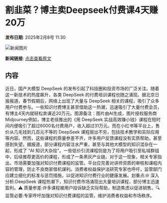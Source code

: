 # 割韭菜？博主卖Deepseek付费课4天赚20万

**发布日期**: 2025年2月8号 11:30

![新闻图片](https://pic.chinaz.com/picmap/202502051542244255_2.jpg)

**新闻链接**: [点击查看原文](https://www.aibase.com/zh/news/15171)

## 内容

近日，国产大模型 DeepSeek 的发布引起了科技圈和投资市场的广泛关注。随着这一新技术的热度飙升，各类 DeepSeek 的付费培训课程也随之涌现。据北京日报报道，春节假期后，网络上出现了大量与 DeepSeek 相关的课程，吸引了众多用户付费参与。一些知识付费博主甚至借助这一热潮，迅速吸引了大量付费会员，有博主4天内就轻松卖课近20万元。图源备注：图片由AI生成，图片授权服务商Midjourney例如，博主老徐推出的《用 DeepSeek 实战高效赚小钱》课程在短时间内便吸引了超过6000名付费用户，收入超过31万元。而在小红书等平台上，售价从几毛钱到几百元不等的 DeepSeek 课程层出不穷，包括技术教学和实际应用等内容。然而，这些课程的质量参差不齐，许多用户反馈课程没有实质帮助，甚至感到失望。据报道，部分课程内容注水严重，甚至与其他大模型的知识混杂在一起，形成了 “AI 知识大杂烩”。一些低价引流课程则是为了将用户吸引至私域群组中，后续推荐更高价的课程，形成了一条黑灰产业链。对于这一现象，相关专家指出，市场需要加强对知识付费课程的监管。平台应完善对讲师资质的审核和课程内容的管理，防止不良商家借机谋利。消费者权益保护法研究专家也呼吁，监管部门应建立细化的标准与惩罚措施，以促进知识付费行业的健康发展。划重点:🌐 深入分析:DeepSeek 课程热潮下，知识付费市场涌现出大量培训课程，部分博主迅速盈利。⚠️ 质量参差:许多课程被用户投诉缺乏实际帮助，制造焦虑以促进销售。🔍 监管必要:专家呼吁加强对知识付费课程的监管，维护消费者权益和市场秩序。
